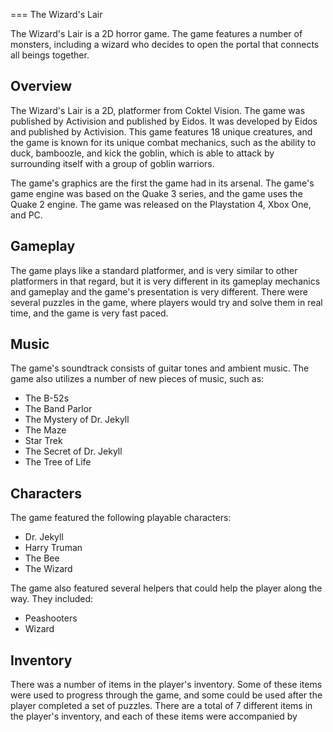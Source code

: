 
===
The Wizard's Lair

The Wizard's Lair is a 2D horror game. The game features a number of monsters, including a wizard who decides to open the portal that connects all beings together.

## Overview

The Wizard's Lair is a 2D, platformer from Coktel Vision. The game was published by Activision and published by Eidos. It was developed by Eidos and published by Activision. This game features 18 unique creatures, and the game is known for its unique combat mechanics, such as the ability to duck, bamboozle, and kick the goblin, which is able to attack by surrounding itself with a group of goblin warriors.

The game's graphics are the first the game had in its arsenal. The game's game engine was based on the Quake 3 series, and the game uses the Quake 2 engine. The game was released on the Playstation 4, Xbox One, and PC.

## Gameplay

The game plays like a standard platformer, and is very similar to other platformers in that regard, but it is very different in its gameplay mechanics and gameplay and the game's presentation is very different. There were several puzzles in the game, where players would try and solve them in real time, and the game is very fast paced.

## Music

The game's soundtrack consists of guitar tones and ambient music. The game also utilizes a number of new pieces of music, such as:

*   The B-52s
*   The Band Parlor
*   The Mystery of Dr. Jekyll
*   The Maze
*   Star Trek
*   The Secret of Dr. Jekyll
*   The Tree of Life

## Characters

The game featured the following playable characters:

*   Dr. Jekyll
*   Harry Truman
*   The Bee
*   The Wizard

The game also featured several helpers that could help the player along the way. They included:

*   Peashooters
*   Wizard

## Inventory

There was a number of items in the player's inventory. Some of these items were used to progress through the game, and some could be used after the player completed a set of puzzles. There are a total of 7 different items in the player's inventory, and each of these items were accompanied by
